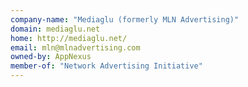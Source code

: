 ```yaml
---
company-name: "Mediaglu (formerly MLN Advertising)"
domain: mediaglu.net
home: http://mediaglu.net/
email: mln@mlnadvertising.com
owned-by: AppNexus
member-of: "Network Advertising Initiative"
---
```




